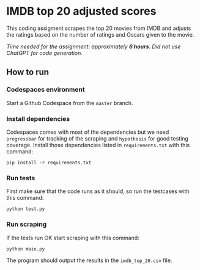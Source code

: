 # IMDB top 20 adjusted scores
This coding assigment scrapes the top 20 movies from IMDB and adjusts the ratings based on the number of ratings and Oscars given to the movie.

*Time needed for the assignment: approximately **6 hours**. Did not use ChatGPT for code generation.*

## How to run

### Codespaces environment
Start a Github Codespace from the `master` branch.

### Install dependencies
Codespaces comes with most of the dependencies but we need `progressbar` for tracking of the scraping and `hypothesis` for good testing coverage. Install those dependencies listed in `requirements.txt` with this command:
```
pip install -r requirements.txt
```

### Run tests
First make sure that the code runs as it should, so run the testcases with this command:
```
python test.py
```

### Run scraping
If the tests run OK start scraping with this command:
```
python main.py
```
The program should output the results in the `imdb_top_20.csv` file.
